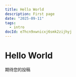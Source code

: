 ```yaml
---
title: Hello World
description: First page
date: "2025-09-11"
tags:
  - intro
docId: e7hcn9xwnicxj6smk2zijhyj
---
```


# Hello World

期待您的投稿
